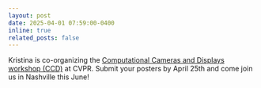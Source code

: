 ```yaml
---
layout: post
date: 2025-04-01 07:59:00-0400
inline: true
related_posts: false
---
```


Kristina is co-organizing the <a href='https://kristinamonakhova.com/ccd2025/'>Computational Cameras and Displays workshop (CCD)</a> at CVPR. Submit your posters by April 25th and come join us in Nashville this June!
